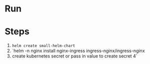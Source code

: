 

# Run






# Steps

1. `helm create small-helm-chart`
2. `helm -n nginx install nginx-ingress ingress-nginx/ingress-nginx
3. create kubernetes secret or pass in value to create secret 
4`